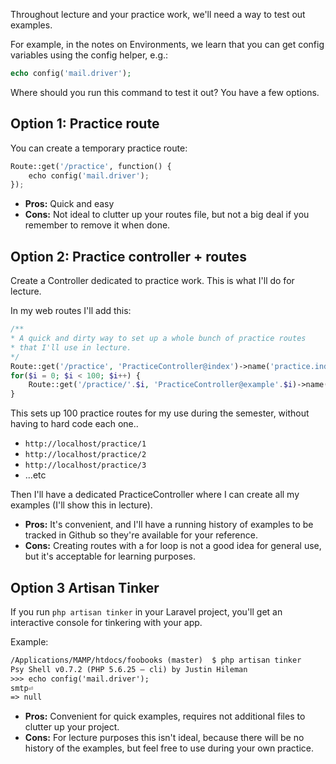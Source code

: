 Throughout lecture and your practice work, we'll need a way to test out examples.

For example, in the notes on Environments, we learn that you can get config variables using the config helper, e.g.:

```php
echo config('mail.driver');
```

Where should you run this command to test it out? You have a few options.


## Option 1: Practice route
You can create a temporary practice route:

```py
Route::get('/practice', function() {
    echo config('mail.driver');
});
```

+ __Pros:__ Quick and easy
+ __Cons:__ Not ideal to clutter up your routes file, but not a big deal if you remember to remove it when done.


## Option 2: Practice controller + routes
Create a Controller dedicated to practice work. This is what I'll do for lecture.

In my web routes I'll add this:

```php
/**
* A quick and dirty way to set up a whole bunch of practice routes
* that I'll use in lecture.
*/
Route::get('/practice', 'PracticeController@index')->name('practice.index');
for($i = 0; $i < 100; $i++) {
    Route::get('/practice/'.$i, 'PracticeController@example'.$i)->name('practice.example'.$i);
}
```

This sets up 100 practice routes for my use during the semester, without having to hard code each one..

+ `http://localhost/practice/1`
+ `http://localhost/practice/2`
+ `http://localhost/practice/3`
+ ...etc

Then I'll have a dedicated PracticeController where I can create all my examples (I'll show this in lecture).

+ __Pros:__ It's convenient, and I'll have a running history of examples to be tracked in Github so they're available for your reference.
+ __Cons:__ Creating routes with a for loop is not a good idea for general use, but it's acceptable for learning purposes.



## Option 3 Artisan Tinker
If you run `php artisan tinker` in your Laravel project, you'll get an interactive console for tinkering with your app.

Example:

```xml
/Applications/MAMP/htdocs/foobooks (master)  $ php artisan tinker
Psy Shell v0.7.2 (PHP 5.6.25 — cli) by Justin Hileman
>>> echo config('mail.driver');
smtp⏎
=> null
```

+ __Pros:__ Convenient for quick examples, requires not additional files to clutter up your project.
+ __Cons:__ For lecture purposes this isn't ideal, because there will be no history of the examples, but feel free to use during your own practice.
